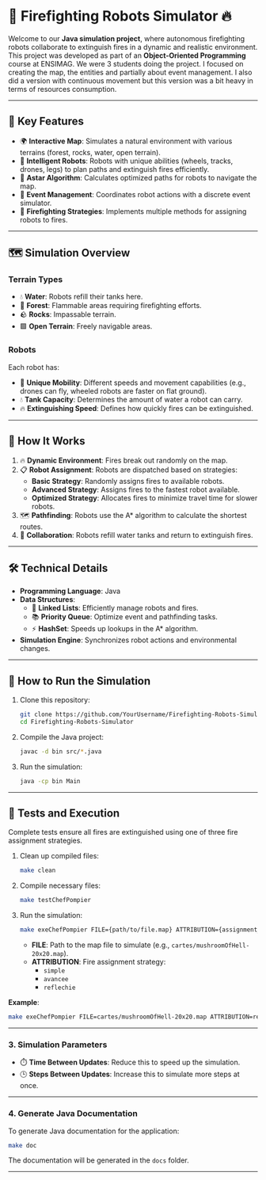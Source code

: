 # 🚒 Firefighting Robots Simulator 🔥

Welcome to our **Java simulation project**, where autonomous firefighting robots collaborate to extinguish fires in a dynamic and realistic environment. This project was developed as part of an **Object-Oriented Programming** course at ENSIMAG. We were 3 students doing the project. I focused on creating the map, the entities and partially about event management. I also did a version with continuous movement but this version was a bit heavy in terms of resources consumption.

---

## 🌟 Key Features
- 🌍 **Interactive Map**: Simulates a natural environment with various terrains (forest, rocks, water, open terrain).
- 🤖 **Intelligent Robots**: Robots with unique abilities (wheels, tracks, drones, legs) to plan paths and extinguish fires efficiently.
- 🔄 **Astar Algorithm**: Calculates optimized paths for robots to navigate the map.
- 🎯 **Event Management**: Coordinates robot actions with a discrete event simulator.
- 🚒 **Firefighting Strategies**: Implements multiple methods for assigning robots to fires.

---

## 🗺️ Simulation Overview
### Terrain Types
- 💧 **Water**: Robots refill their tanks here.
- 🌲 **Forest**: Flammable areas requiring firefighting efforts.
- 🪨 **Rocks**: Impassable terrain.
- 🟩 **Open Terrain**: Freely navigable areas.

### Robots
Each robot has:
- 🚀 **Unique Mobility**: Different speeds and movement capabilities (e.g., drones can fly, wheeled robots are faster on flat ground).
- 💧 **Tank Capacity**: Determines the amount of water a robot can carry.
- 🔥 **Extinguishing Speed**: Defines how quickly fires can be extinguished.

---

## 🚀 How It Works
1. 🔥 **Dynamic Environment**: Fires break out randomly on the map.
2. 📋 **Robot Assignment**: Robots are dispatched based on strategies:
   - **Basic Strategy**: Randomly assigns fires to available robots.
   - **Advanced Strategy**: Assigns fires to the fastest robot available.
   - **Optimized Strategy**: Allocates fires to minimize travel time for slower robots.
3. 🗺️ **Pathfinding**: Robots use the A* algorithm to calculate the shortest routes.
4. 🤝 **Collaboration**: Robots refill water tanks and return to extinguish fires.

---

## 🛠️ Technical Details
- **Programming Language**: Java
- **Data Structures**:
  - 📜 **Linked Lists**: Efficiently manage robots and fires.
  - 📚 **Priority Queue**: Optimize event and pathfinding tasks.
  - ⚡ **HashSet**: Speeds up lookups in the A* algorithm.
- **Simulation Engine**: Synchronizes robot actions and environmental changes.

---

## 📝 How to Run the Simulation
1. Clone this repository:
   ```bash
   git clone https://github.com/YourUsername/Firefighting-Robots-Simulator.git
   cd Firefighting-Robots-Simulator
   ```
2. Compile the Java project:
   ```bash
   javac -d bin src/*.java
   ```
3. Run the simulation:
   ```bash
   java -cp bin Main
   ```

---

## 🔬 Tests and Execution

Complete tests ensure all fires are extinguished using one of three fire assignment strategies.

1. Clean up compiled files:
   ```bash
   make clean
   ```
2. Compile necessary files:
   ```bash
   make testChefPompier
   ```
3. Run the simulation:
   ```bash
   make exeChefPompier FILE={path/to/file.map} ATTRIBUTION={assignment_type}
   ```
   - **FILE**: Path to the map file to simulate (e.g., `cartes/mushroomOfHell-20x20.map`).
   - **ATTRIBUTION**: Fire assignment strategy:
     - `simple`
     - `avancee`
     - `reflechie`

**Example**:
```bash
make exeChefPompier FILE=cartes/mushroomOfHell-20x20.map ATTRIBUTION=reflechie
```

---

### 3. Simulation Parameters
- ⏱️ **Time Between Updates**: Reduce this to speed up the simulation.
- 🕒 **Steps Between Updates**: Increase this to simulate more steps at once.

---

### 4. Generate Java Documentation
To generate Java documentation for the application:
```bash
make doc
```
The documentation will be generated in the `docs` folder.

---

